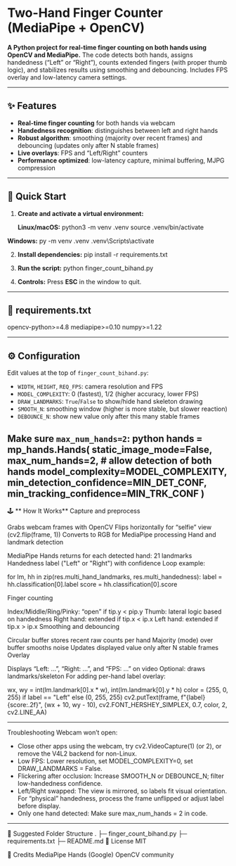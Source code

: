 # Two-Hand Finger Counter (MediaPipe + OpenCV)

**A Python project for real-time finger counting on both hands using OpenCV and MediaPipe.**
The code detects both hands, assigns handedness (“Left” or “Right”), counts extended fingers (with proper thumb logic), and stabilizes results using smoothing and debouncing. Includes FPS overlay and low-latency camera settings.

---

## ✨ Features

- **Real-time finger counting** for both hands via webcam
- **Handedness recognition**: distinguishes between left and right hands
- **Robust algorithm**: smoothing (majority over recent frames) and debouncing (updates only after N stable frames)
- **Live overlays**: FPS and “Left/Right” counters
- **Performance optimized**: low-latency capture, minimal buffering, MJPG compression

---

## 🚀 Quick Start

1. **Create and activate a virtual environment:**

   **Linux/macOS:**
   python3 -m venv .venv source .venv/bin/activate

**Windows:**
    py -m venv .venv .venv\Scripts\activate

2. **Install dependencies:**
     pip install -r requirements.txt
3. **Run the script:**
   python finger_count_bihand.py

4. **Controls:** Press **ESC** in the window to quit.

---

## 📝 requirements.txt
opencv-python>=4.8 mediapipe>=0.10 numpy>=1.22

---

## ⚙️ Configuration

Edit values at the top of `finger_count_bihand.py`:
- `WIDTH`, `HEIGHT`, `REQ_FPS`: camera resolution and FPS
- `MODEL_COMPLEXITY`: 0 (fastest), 1/2 (higher accuracy, lower FPS)
- `DRAW_LANDMARKS`: `True`/`False` to show/hide hand skeleton drawing
- `SMOOTH_N`: smoothing window (higher is more stable, but slower reaction)
- `DEBOUNCE_N`: show new value only after this many stable frames

**Make sure `max_num_hands=2`:**
python
hands = mp_hands.Hands(
    static_image_mode=False,
    max_num_hands=2,  # allow detection of both hands
    model_complexity=MODEL_COMPLEXITY,
    min_detection_confidence=MIN_DET_CONF,
    min_tracking_confidence=MIN_TRK_CONF
)
---
🕹 ** How It Works**
Capture and preprocess

Grabs webcam frames with OpenCV
Flips horizontally for “selfie” view (cv2.flip(frame, 1))
Converts to RGB for MediaPipe processing
Hand and landmark detection

MediaPipe Hands returns for each detected hand:
21 landmarks
Handedness label ("Left" or "Right") with confidence
Loop example:

for lm, hh in zip(res.multi_hand_landmarks, res.multi_handedness):
    label = hh.classification[0].label
    score = hh.classification[0].score

    
Finger counting

Index/Middle/Ring/Pinky: “open” if tip.y < pip.y
Thumb: lateral logic based on handedness
Right hand: extended if tip.x < ip.x
Left hand: extended if tip.x > ip.x
Smoothing and debouncing

Circular buffer stores recent raw counts per hand
Majority (mode) over buffer smooths noise
Updates displayed value only after N stable frames
Overlay

Displays “Left: …”, “Right: …”, and “FPS: …” on video
Optional: draws landmarks/skeleton
For adding per-hand label overlay:

wx, wy = int(lm.landmark[0].x * w), int(lm.landmark[0].y * h)
color = (255, 0, 255) if label == "Left" else (0, 255, 255)
cv2.putText(frame, f"{label} {score:.2f}", (wx + 10, wy - 10),
            cv2.FONT_HERSHEY_SIMPLEX, 0.7, color, 2, cv2.LINE_AA)

---
Troubleshooting
Webcam won’t open: 
- Close other apps using the webcam, try cv2.VideoCapture(1) (or 2), or remove the V4L2 backend for non-Linux.
- Low FPS: Lower resolution, set MODEL_COMPLEXITY=0, set DRAW_LANDMARKS = False.
- Flickering after occlusion: Increase SMOOTH_N or DEBOUNCE_N; filter low-handedness confidence.
- Left/Right swapped: The view is mirrored, so labels fit visual orientation. For “physical” handedness, process the frame unflipped or adjust label before display.
- Only one hand detected: Make sure max_num_hands = 2 in code.
  
---
📁 Suggested Folder Structure
.
├─ finger_count_bihand.py
├─ requirements.txt
├─ README.md
📜 License
MIT 

🙏 Credits
MediaPipe Hands (Google)
OpenCV community

